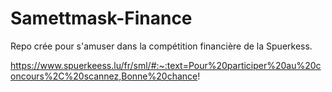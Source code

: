 # Samettmask-Finance

Repo crée pour s'amuser dans la compétition financière de la Spuerkess. 


https://www.spuerkeess.lu/fr/sml/#:~:text=Pour%20participer%20au%20concours%2C%20scannez,Bonne%20chance!
